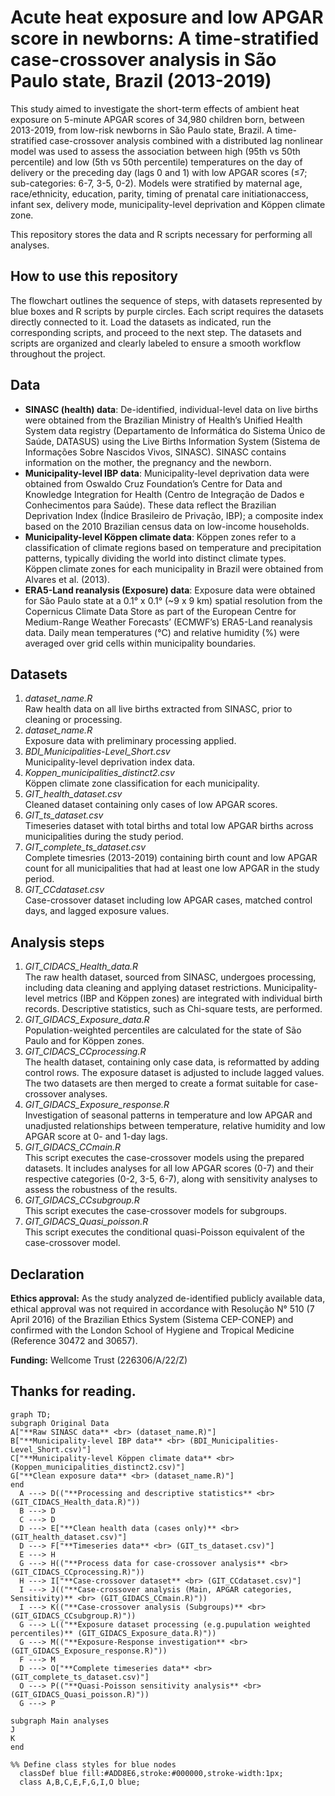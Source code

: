 
Acute heat exposure and low APGAR score in newborns: A time-stratified case-crossover analysis in São Paulo state, Brazil (2013-2019)
========================

This study aimed to investigate the short-term effects of ambient heat exposure on 5-minute APGAR scores of 34,980 children born, between 2013-2019, from low-risk newborns in São Paulo state, Brazil. A time-stratified case-crossover analysis combined with a distributed lag nonlinear model was used to assess the association between high (95th vs 50th percentile) and low (5th vs 50th percentile) temperatures on the day of delivery or the preceding day (lags 0 and 1) with low APGAR scores (≤7; sub-categories: 6-7, 3-5, 0-2). Models were stratified by maternal age, race/ethnicity, education, parity, timing of prenatal care initiationaccess, infant sex, delivery mode, municipality-level deprivation and Köppen climate zone. 

This repository stores the data and R scripts necessary for performing all analyses. 

How to use this repository
------------
The flowchart outlines the sequence of steps, with datasets represented by blue boxes and R scripts by purple circles. Each script requires the datasets directly connected to it. Load the datasets as indicated, run the corresponding scripts, and proceed to the next step. The datasets and scripts are organized and clearly labeled to ensure a smooth workflow throughout the project.

Data
------------
* **SINASC (health) data**: De-identified, individual-level data on live births were obtained from the Brazilian Ministry of Health’s Unified Health System data registry (Departamento de Informática do Sistema Único de Saúde, DATASUS) using the Live Births Information System (Sistema de Informações Sobre Nascidos Vivos, SINASC). SINASC contains information on the mother, the pregnancy and the newborn.
* **Municipality-level IBP data**: Municipality-level deprivation data were obtained from Oswaldo Cruz Foundation’s Centre for Data and Knowledge Integration for Health (Centro de Integração de Dados e Conhecimentos para Saúde). These data reflect the Brazilian Deprivation Index (Índice Brasileiro de Privação, IBP); a composite index based on the 2010 Brazilian census data on low-income households.
* **Municipality-level Köppen climate data**: Köppen zones refer to a classification of climate regions based on temperature and precipitation patterns, typically dividing the world into distinct climate types. Köppen climate zones for each municipality in Brazil were obtained from Alvares et al. (2013). 
* **ERA5-Land reanalysis (Exposure) data**: Exposure data were obtained for São Paulo state at a 0.1° x 0.1° (~9 x 9 km) spatial resolution from the Copernicus Climate Data Store as part of the European Centre for Medium-Range Weather Forecasts’ (ECMWF’s) ERA5-Land reanalysis data. Daily mean temperatures (°C) and relative humidity (%) were averaged over grid cells within municipality boundaries.

Datasets
------------
1. *dataset_name.R*  
Raw health data on all live births extracted from SINASC, prior to cleaning or processing.
3. *dataset_name.R*  
Exposure data with preliminary processing applied.
4. *BDI_Municipalities-Level_Short.csv*  
Municipality-level deprivation index data.
5. *Koppen_municipalities_distinct2.csv*  
Köppen climate zone classification for each municipality.
6. *GIT_health_dataset.csv*  
Cleaned dataset containing only cases of low APGAR scores.
7. *GIT_ts_dataset.csv*  
Timeseries dataset with total births and total low APGAR births across municipalities during the study period. 
8. *GIT_complete_ts_dataset.csv*  
Complete timesries (2013-2019) containing birth count and low APGAR count for all municipalities that had at least one low APGAR in the study period.
9. *GIT_CCdataset.csv*  
Case-crossover dataset including low APGAR cases, matched control days, and lagged exposure values.

Analysis steps
-----
1. *GIT_CIDACS_Health_data.R*  
The raw health dataset, sourced from SINASC, undergoes processing, including data cleaning and applying dataset restrictions. Municipality-level metrics (IBP and Köppen zones) are integrated with individual birth records. Descriptive statistics, such as Chi-square tests, are performed.
2. *GIT_GIDACS_Exposure_data.R*  
Population-weighted percentiles are calculated for the state of São Paulo and for Köppen zones.
3. *GIT_CIDACS_CCprocessing.R*  
The health dataset, containing only case data, is reformatted by adding control rows. The exposure dataset is adjusted to include lagged values. The two datasets are then merged to create a format suitable for case-crossover analyses.
4. *GIT_GIDACS_Exposure_response.R*  
Investigation of seasonal patterns in temperature and low APGAR and unadjusted relationships between temperature, relative humidity and low APGAR score at 0- and 1-day lags.
5. *GIT_GIDACS_CCmain.R*  
This script executes the case-crossover models using the prepared datasets. It includes analyses for all low APGAR scores (0-7) and their respective categories (0-2, 3-5, 6-7), along with sensitivity analyses to assess the robustness of the results.
6. *GIT_GIDACS_CCsubgroup.R*  
This script executes the case-crossover models for subgroups.
7. *GIT_GIDACS_Quasi_poisson.R*  
This script executes the conditional quasi-Poisson equivalent of the case-crossover model.

Declaration 
----------
**Ethics approval:** As the study analyzed de-identified publicly available data, ethical approval was not required in accordance with Resolução N° 510 (7 April 2016) of the Brazilian Ethics System (Sistema CEP-CONEP) and confirmed with the London School of Hygiene and Tropical Medicine (Reference 30472 and 30657). 

**Funding:** Wellcome Trust (226306/A/22/Z) 

Thanks for reading.
----------


```mermaid
graph TD;
subgraph Original Data
A["**Raw SINASC data** <br> (dataset_name.R)"]
B["**Municipality-level IBP data** <br> (BDI_Municipalities-Level_Short.csv)"]
C["**Municipality-level Köppen climate data** <br> (Koppen_municipalities_distinct2.csv)"]
G["**Clean exposure data** <br> (dataset_name.R)"]
end
  A ---> D(("**Processing and descriptive statistics** <br> (GIT_CIDACS_Health_data.R)"))
  B ---> D
  C ---> D
  D ---> E["**Clean health data (cases only)** <br> (GIT_health_dataset.csv)"]
  D ---> F["**Timeseries data** <br> (GIT_ts_dataset.csv)"]
  E ---> H
  G ---> H(("**Process data for case-crossover analysis** <br> (GIT_CIDACS_CCprocessing.R)"))
  H ---> I["**Case-crossover dataset** <br> (GIT_CCdataset.csv)"]
  I ---> J(("**Case-crossover analysis (Main, APGAR categories, Sensitivity)** <br> (GIT_GIDACS_CCmain.R)"))
  I ---> K(("**Case-crossover analysis (Subgroups)** <br> (GIT_GIDACS_CCsubgroup.R)"))
  G ---> L(("**Exposure dataset processing (e.g.pupulation weighted percentiles)** (GIT_GIDACS_Exposure_data.R)"))
  G ---> M(("**Exposure-Response investigation** <br> (GIT_GIDACS_Exposure_response.R)"))
  F ---> M
  D ---> O["**Complete timeseries data** <br> (GIT_complete_ts_dataset.csv)"]
  O ---> P(("**Quasi-Poisson sensitivity analysis** <br> (GIT_GIDACS_Quasi_poisson.R)"))
  G ---> P

subgraph Main analyses
J
K
end

%% Define class styles for blue nodes
  classDef blue fill:#ADD8E6,stroke:#000000,stroke-width:1px;
  class A,B,C,E,F,G,I,O blue;





